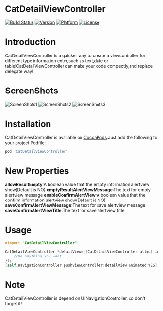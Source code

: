 # CatDetailViewController

[![Build Status](https://travis-ci.org/K-cat/CatDetailViewController.svg)](https://travis-ci.org/K-cat)
[![Version](https://img.shields.io/cocoapods/v/CatDetailViewController.svg)](https://cocoapods.org/?q=CatDetailViewController)
[![Platform](https://img.shields.io/cocoapods/p/CatDetailViewController.svg)]()
[![License](https://img.shields.io/cocoapods/l/CatDetailViewController.svg)]()

# Introduction

CatDetailViewController is a quicker way to create a viewcontroller for different type information enter,such as text,date or table!CatDetailViewController can make your code compectly,and replace delegate way!

# ScreenShots

![ScreenShots1](http://kcat.co/wp-content/uploads/2015/06/single-section.gif)
![ScreenShots2](http://kcat.co/wp-content/uploads/2015/06/textfield.gif)
![ScreenShots3](http://kcat.co/wp-content/uploads/2015/06/datepicker.gif)

# Installation

CatDetailViewController is available on [CocoaPods](http://cocoapods.org).Just add the following to your project Podfile:

```ruby
pod 'CatDetailViewController'
```

# New Properties
**allowResultEmpty**:A boolean value that the empty information alertview show(Default is NO)
**emptyResultAlertViewMessage**:The text for empty alertview message
**enableConfirmAlertView**:A boolean value that the confirm information alertview show(Default is NO)
**saveConfirmAlertViewMessage**:The text for save alertview message
**saveConfirmAlertViewTitle**:The text for save alertview title

# Usage

```objective-c
#import "CatDetailViewController"

CatDetailViewController *detailView=[[CatDetailViewController alloc] initSingleSectionViewWithTitle:@"Select Color" sections:@[@"Red",@"Blue"] defaultSectionText:cell.detailTextLabel.text saveHandle:^(NSString *saveResult) {
	//Do anything you want
}];
[self.navigationController pushViewController:detailView animated:YES];
```

# Note

CatDetailViewController is depend on UINavigationController, so don't forget it!
